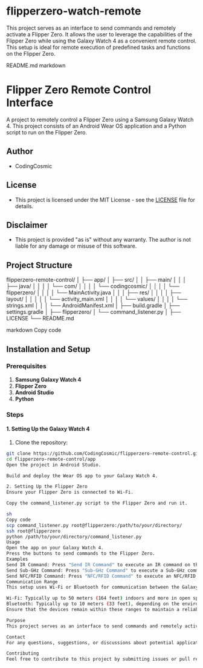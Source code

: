 # flipperzero-watch-remote
This project serves as an interface to send commands and remotely activate a Flipper Zero. It allows the user to leverage the capabilities of the Flipper Zero while using the Galaxy Watch 4 as a convenient remote control. This setup is ideal for remote execution of predefined tasks and functions on the Flipper Zero.

README.md
markdown
# Flipper Zero Remote Control Interface

A project to remotely control a Flipper Zero using a Samsung Galaxy Watch 4. This project consists of an Android Wear OS application and a Python script to run on the Flipper Zero.

## Author
- CodingCosmic

## License
- This project is licensed under the MIT License - see the [LICENSE](LICENSE) file for details.

## Disclaimer
- This project is provided "as is" without any warranty. The author is not liable for any damage or misuse of this software.

## Project Structure

flipperzero-remote-control/
│
├── app/
│ ├── src/
│ │ ├── main/
│ │ │ ├── java/
│ │ │ │ └── com/
│ │ │ │ └── codingcosmic/
│ │ │ │ └── flipperzero/
│ │ │ │ └── MainActivity.java
│ │ │ ├── res/
│ │ │ │ ├── layout/
│ │ │ │ │ └── activity_main.xml
│ │ │ │ └── values/
│ │ │ │ └── strings.xml
│ │ │ └── AndroidManifest.xml
│ ├── build.gradle
│ ├── settings.gradle
│
├── flipperzero/
│ └── command_listener.py
│
├── LICENSE
└── README.md

markdown
Copy code

## Installation and Setup

### Prerequisites

1. **Samsung Galaxy Watch 4**
2. **Flipper Zero**
3. **Android Studio**
4. **Python**

### Steps

#### 1. Setting Up the Galaxy Watch 4

1. Clone the repository:

```sh
git clone https://github.com/CodingCosmic/flipperzero-remote-control.git
cd flipperzero-remote-control/app
Open the project in Android Studio.

Build and deploy the Wear OS app to your Galaxy Watch 4.

2. Setting Up the Flipper Zero
Ensure your Flipper Zero is connected to Wi-Fi.

Copy the command_listener.py script to the Flipper Zero and run it.

sh
Copy code
scp command_listener.py root@flipperzero:/path/to/your/directory/
ssh root@flipperzero
python /path/to/your/directory/command_listener.py
Usage
Open the app on your Galaxy Watch 4.
Press the buttons to send commands to the Flipper Zero.
Examples
Send IR Command: Press "Send IR Command" to execute an IR command on the Flipper Zero.
Send Sub-GHz Command: Press "Sub-GHz Command" to execute a Sub-GHz command on the Flipper Zero.
Send NFC/RFID Command: Press "NFC/RFID Command" to execute an NFC/RFID command on the Flipper Zero.
Communication Range
This setup uses Wi-Fi or Bluetooth for communication between the Galaxy Watch 4 and the Flipper Zero. The effective range depends on the communication method used:

Wi-Fi: Typically up to 50 meters (164 feet) indoors and more in open spaces, depending on the strength of the Wi-Fi signal and any obstacles.
Bluetooth: Typically up to 10 meters (33 feet), depending on the environment and obstacles.
Ensure that the devices remain within these ranges to maintain a reliable connection.

Purpose
This project serves as an interface to send commands and remotely activate a Flipper Zero. It allows the user to leverage the capabilities of the Flipper Zero while using the Galaxy Watch 4 as a convenient remote control. This setup is ideal for remote execution of predefined tasks and functions on the Flipper Zero.

Contact
For any questions, suggestions, or discussions about potential applications and customizations, please start a discussion on the repo page.

Contributing
Feel free to contribute to this project by submitting issues or pull requests.
